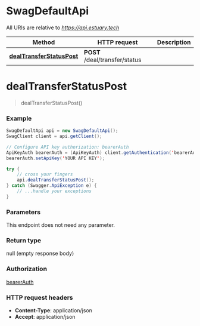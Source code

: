 # SwagDefaultApi

All URIs are relative to *https://api.estuary.tech*

Method | HTTP request | Description
------------- | ------------- | -------------
[**dealTransferStatusPost**](SwagDefaultApi.md#dealTransferStatusPost) | **POST** /deal/transfer/status | 


<a name="dealTransferStatusPost"></a>
# **dealTransferStatusPost**
> dealTransferStatusPost()



### Example
```java
SwagDefaultApi api = new SwagDefaultApi();
SwagClient client = api.getClient();

// Configure API key authorization: bearerAuth
ApiKeyAuth bearerAuth = (ApiKeyAuth) client.getAuthentication('bearerAuth');
bearerAuth.setApiKey('YOUR API KEY');

try {
    // cross your fingers
    api.dealTransferStatusPost();
} catch (Swagger.ApiException e) {
    // ...handle your exceptions
}
```

### Parameters
This endpoint does not need any parameter.

### Return type

null (empty response body)

### Authorization

[bearerAuth](../README.md#bearerAuth)

### HTTP request headers

 - **Content-Type**: application/json
 - **Accept**: application/json


